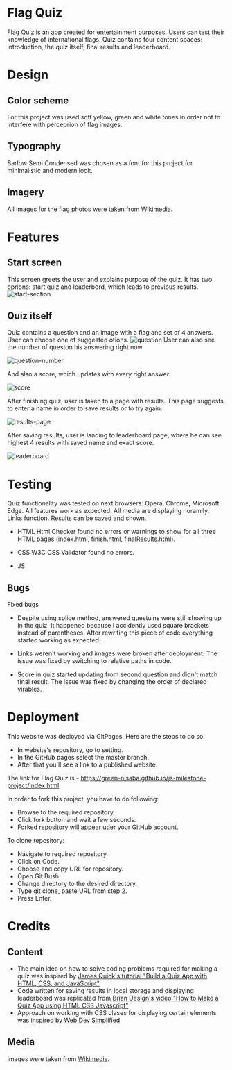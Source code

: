 # Flag Quiz 
Flag Quiz is an app created for entertainment purposes. Users can test their knowledge of international flags. 
Quiz contains four content spaces: introduction, the quiz itself, final results and leaderboard. 

# Design 
## Color scheme 
For this project was used soft yellow, green and white tones in order not to interfere with perceprion of flag images.
## Typography 
Barlow Semi Condensed was chosen as a font for this project for minimalistic and modern look. 

## Imagery
All images for the flag photos were taken from [Wikimedia](https://www.wikimedia.org/).

# Features 
## Start screen 
This screen greets the user and explains purpose of the quiz. It has two oprions: start quiz and leaderbord, which leads to previous results. 
![start-section](https://raw.githubusercontent.com/green-nisaba/js-milestone-project/main/assets/images/start.png)
## Quiz itself 
Quiz contains a question and an image with a flag and set of 4 answers. User can choose one of suggested otions. 
![question](https://raw.githubusercontent.com/green-nisaba/js-milestone-project/main/assets/images/questionArea.png)
User can also see the number of queston his answering right now 

![question-number](https://raw.githubusercontent.com/green-nisaba/js-milestone-project/main/assets/images/questionIndicator.png)

And also a score, which updates with every right answer. 

![score](https://raw.githubusercontent.com/green-nisaba/js-milestone-project/main/assets/images/score.png)

After finishing quiz, user is taken to a page with results. This page suggests to enter a name in order to save results or to try again. 

![results-page](https://raw.githubusercontent.com/green-nisaba/js-milestone-project/main/assets/images/results.png)

After saving results, user is landing to leaderboard page, where he can see highest 4 results with saved name and exact score.

![leaderboard](https://raw.githubusercontent.com/green-nisaba/js-milestone-project/main/assets/images/leaderboardWhole.png)

# Testing 
Quiz functionality was tested on next browsers: Opera, Chrome, Microsoft Edge. All features work as expected. All media are displaying noramlly. Links function. Results can be saved and shown. 


* HTML 
Html Checker found no errors or warnings to show for all three HTML pages (index.html, finish.html, finalResults.html). 

* CSS 
W3C CSS Validator found no errors.
 
* JS 

## Bugs 

Fixed bugs 

* Despite using splice method, answered questuins were still showing up in the quiz. It happened because I accidently used square brackets instead of parentheses. After rewriting this piece of code everything started working as expected. 

* Links weren't working and images were broken after deployment. The issue was fixed by switching to relative paths in code. 
 
* Score in quiz started updating from second question and didn't match final result. The issue was fixed by changing the order of declared virables. 

# Deployment 

This website was deployed via GitPages. Here are the steps to do so: 

* In website's repository, go to setting.
* In the GitHub pages select the master branch. 
* After that you'll see a link to a published website.

The link for Flag Quiz is - https://green-nisaba.github.io/js-milestone-project/index.html

In order to fork this project, you have to do following:

* Browse to the required repository.
* Click fork button and wait a few seconds.
* Forked repository will appear uder your GitHub account.

To clone repository:

* Navigate to required repository.
* Click on Code.
* Choose and copy URL for repository.
* Open Git Bush. 
* Change directory to the desired directory.
* Type git clone, paste URL from step 2.
* Press Enter.



# Credits 
## Content 

* The main idea on how to solve coding problems required for making a quiz was inspired by [James Quick's tutorial "Build a Quiz App with HTML, CSS, and JavaScript"](https://www.udemy.com/course/build-a-quiz-app-with-html-css-and-javascript/)
* Code written for saving results in local storage and displaying leaderboard was replicated from [Brian Design's video "How to Make a Quiz App using HTML CSS Javascript"](https://www.youtube.com/watch?v=f4fB9Xg2JEY)
* Approach on working with CSS clases for displaying certain elements was inspired by [Web Dev Simplified](https://www.youtube.com/watch?v=riDzcEQbX6k)

## Media 
Images were taken from [Wikimedia](https://www.wikimedia.org/). 
